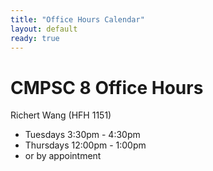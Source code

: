 ```yaml
---
title: "Office Hours Calendar"
layout: default
ready: true
---
```


<h1><strong>CMPSC 8 Office Hours</strong></h1>

Richert Wang (HFH 1151)
* Tuesdays 3:30pm - 4:30pm
* Thursdays 12:00pm - 1:00pm
* or by appointment
